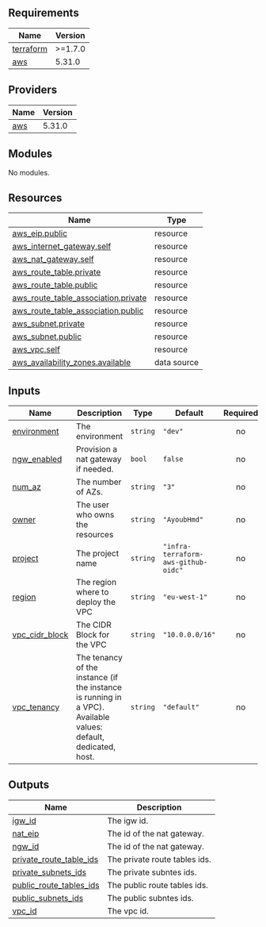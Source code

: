<!-- BEGIN_TF_DOCS -->
## Requirements

| Name | Version |
|------|---------|
| <a name="requirement_terraform"></a> [terraform](#requirement\_terraform) | >=1.7.0 |
| <a name="requirement_aws"></a> [aws](#requirement\_aws) | 5.31.0 |

## Providers

| Name | Version |
|------|---------|
| <a name="provider_aws"></a> [aws](#provider\_aws) | 5.31.0 |

## Modules

No modules.

## Resources

| Name | Type |
|------|------|
| [aws_eip.public](https://registry.terraform.io/providers/hashicorp/aws/5.31.0/docs/resources/eip) | resource |
| [aws_internet_gateway.self](https://registry.terraform.io/providers/hashicorp/aws/5.31.0/docs/resources/internet_gateway) | resource |
| [aws_nat_gateway.self](https://registry.terraform.io/providers/hashicorp/aws/5.31.0/docs/resources/nat_gateway) | resource |
| [aws_route_table.private](https://registry.terraform.io/providers/hashicorp/aws/5.31.0/docs/resources/route_table) | resource |
| [aws_route_table.public](https://registry.terraform.io/providers/hashicorp/aws/5.31.0/docs/resources/route_table) | resource |
| [aws_route_table_association.private](https://registry.terraform.io/providers/hashicorp/aws/5.31.0/docs/resources/route_table_association) | resource |
| [aws_route_table_association.public](https://registry.terraform.io/providers/hashicorp/aws/5.31.0/docs/resources/route_table_association) | resource |
| [aws_subnet.private](https://registry.terraform.io/providers/hashicorp/aws/5.31.0/docs/resources/subnet) | resource |
| [aws_subnet.public](https://registry.terraform.io/providers/hashicorp/aws/5.31.0/docs/resources/subnet) | resource |
| [aws_vpc.self](https://registry.terraform.io/providers/hashicorp/aws/5.31.0/docs/resources/vpc) | resource |
| [aws_availability_zones.available](https://registry.terraform.io/providers/hashicorp/aws/5.31.0/docs/data-sources/availability_zones) | data source |

## Inputs

| Name | Description | Type | Default | Required |
|------|-------------|------|---------|:--------:|
| <a name="input_environment"></a> [environment](#input\_environment) | The environment | `string` | `"dev"` | no |
| <a name="input_ngw_enabled"></a> [ngw\_enabled](#input\_ngw\_enabled) | Provision a nat gateway if needed. | `bool` | `false` | no |
| <a name="input_num_az"></a> [num\_az](#input\_num\_az) | The number of AZs. | `string` | `"3"` | no |
| <a name="input_owner"></a> [owner](#input\_owner) | The user who owns the resources | `string` | `"AyoubHmd"` | no |
| <a name="input_project"></a> [project](#input\_project) | The project name | `string` | `"infra-terraform-aws-github-oidc"` | no |
| <a name="input_region"></a> [region](#input\_region) | The region where to deploy the VPC | `string` | `"eu-west-1"` | no |
| <a name="input_vpc_cidr_block"></a> [vpc\_cidr\_block](#input\_vpc\_cidr\_block) | The CIDR Block for the VPC | `string` | `"10.0.0.0/16"` | no |
| <a name="input_vpc_tenancy"></a> [vpc\_tenancy](#input\_vpc\_tenancy) | The tenancy of the instance (if the instance is running in a VPC). Available values: default, dedicated, host. | `string` | `"default"` | no |

## Outputs

| Name | Description |
|------|-------------|
| <a name="output_igw_id"></a> [igw\_id](#output\_igw\_id) | The igw id. |
| <a name="output_nat_eip"></a> [nat\_eip](#output\_nat\_eip) | The id of the nat gateway. |
| <a name="output_ngw_id"></a> [ngw\_id](#output\_ngw\_id) | The id of the nat gateway. |
| <a name="output_private_route_table_ids"></a> [private\_route\_table\_ids](#output\_private\_route\_table\_ids) | The private route tables ids. |
| <a name="output_private_subnets_ids"></a> [private\_subnets\_ids](#output\_private\_subnets\_ids) | The private subntes ids. |
| <a name="output_public_route_tables_ids"></a> [public\_route\_tables\_ids](#output\_public\_route\_tables\_ids) | The public route tables ids. |
| <a name="output_public_subnets_ids"></a> [public\_subnets\_ids](#output\_public\_subnets\_ids) | The public subntes ids. |
| <a name="output_vpc_id"></a> [vpc\_id](#output\_vpc\_id) | The vpc id. |
<!-- END_TF_DOCS -->